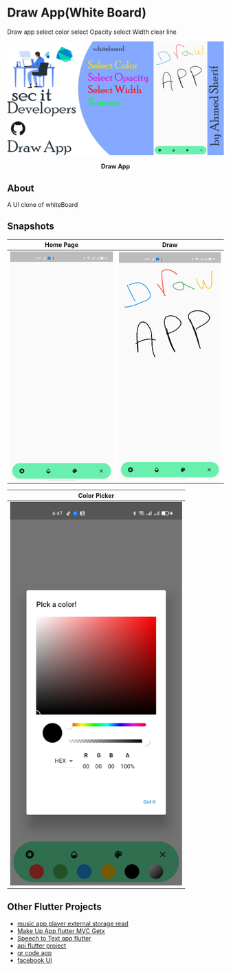 # Draw App(White Board)
Draw app
select color
select Opacity
select Width
clear line




<p><img src="snapshot/cover.png" /></p>
<p align="center"><b>Draw App</b></p>




## About
A UI clone of whiteBoard


## Snapshots

| Home Page | Draw  |
|------|-------|
|<img src="snapshot/white.jpg" width="400">|<img src="snapshot/draw.jpg" width="400">|

| Color Picker |
|------|
|<img src="snapshot/picker.jpg" width="400">
## Other Flutter Projects
- [music app player external storage read](https://github.com/itsherifAhmed/Music-Player-Read-external-Storage-Flutter-app)
- [Make Up App flutter MVC Getx](https://github.com/itsherifAhmed/MakeUp-App)
- [Speech to Text app flutter](https://github.com/itsherifAhmed/Speech-to-text-app)
- [api flutter project](https://github.com/itsherifAhmed/apiFlutter-Project)
- [qr code app](https://github.com/itsherifAhmed/qr-barcode)
- [facebook UI](https://github.com/itsherifAhmed/facebook-ui-clone)



